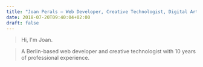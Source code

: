 ```yaml
---
title: "Joan Perals — Web Developer, Creative Technologist, Digital Artisan"
date: 2018-07-20T09:40:04+02:00
draft: false
---
```


> Hi, I'm Joan.

> A Berlin-based web developer and creative technologist with 10 years of professional experience.
